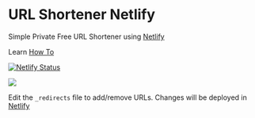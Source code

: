 # URL Shortener Netlify
Simple Private Free URL Shortener using [Netlify](https://netlify.com)

Learn [How To](https://kisalt.netlify.app/)

[![Netlify Status](https://api.netlify.com/api/v1/badges/bc487b3c-3e94-4853-8692-9882823fb904/deploy-status)](https://app.netlify.com/sites/kisalt/deploys)

[<img src="https://www.netlify.com/img/deploy/button.svg">](https://app.netlify.com/start/deploy?repository=https://github.com/mehmetserdar/url_shortener_netlify)

Edit the `_redirects` file to add/remove URLs. Changes will be deployed in [Netlify](https://netlify.com)



